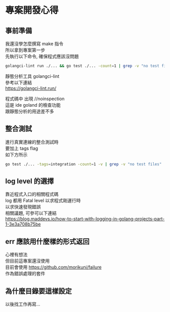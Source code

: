 # 專案開發心得

## 事前準備

我還沒學怎麼撰寫 make 指令  
所以拿到專案第一步  
先執行以下命令, 確保程式應該沒問題

```bash
golangci-lint run ./... && go test ./... -count=1 | grep -v "no test files"
```

靜態分析工具 golangci-lint  
參考以下連結  
https://golangci-lint.run/  

程式碼中 出現 //noinspection  
這是 ide goland 的檢查功能  
跟靜態分析的用途差不多  

## 整合測試

進行真實連線的整合測試時  
要加上 tags flag  
如下方所示  

```bash
go test ./... -tags=integration -count=1 -v | grep -v "no test files"
```

## log level 的選擇
靠近程式入口的相關程式碼  
log 都用 Fatal level 以求程式剛運行時  
以求快速發現錯誤  
相關議題, 可參可以下連結  
https://blog.maddevs.io/how-to-start-with-logging-in-golang-projects-part-1-3e3a708b75be

## err 應該用什麼樣的形式返回

心裡有想法  
但目前這專案還沒使用  
目前會使用 https://github.com/morikuni/failure  
作為錯誤處理的套件  



## 為什麼目錄要這樣設定

以後找工作再寫...


